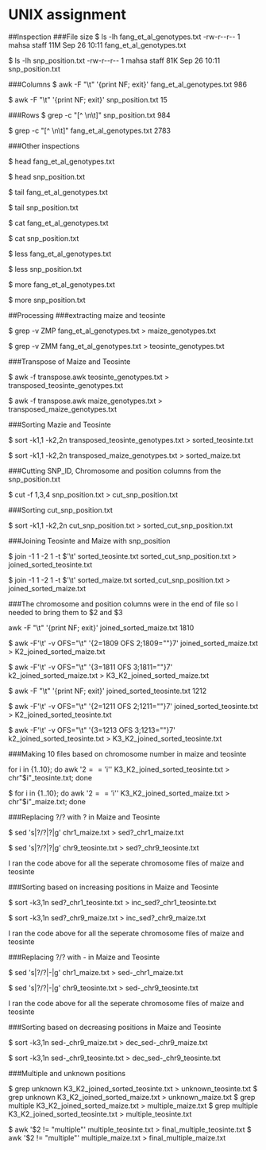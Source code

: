 # UNIX assignment

##Inspection
###File size
$ ls -lh fang_et_al_genotypes.txt 
-rw-r--r--  1 mahsa  staff    11M Sep 26 10:11 fang_et_al_genotypes.txt

$ ls -lh snp_position.txt 
-rw-r--r--  1 mahsa  staff    81K Sep 26 10:11 snp_position.txt

###Columns
$ awk -F "\t" '{print NF; exit}' fang_et_al_genotypes.txt 
986

$ awk -F "\t" '{print NF; exit}' snp_position.txt 
15

###Rows
$ grep -c "[^ \\n\\t]" snp_position.txt 
984

$ grep -c "[^ \\n\\t]" fang_et_al_genotypes.txt 
2783

###Other inspections

$ head fang_et_al_genotypes.txt

$ head snp_position.txt

$ tail fang_et_al_genotypes.txt

$ tail snp_position.txt

$ cat fang_et_al_genotypes.txt

$ cat snp_position.txt

$ less fang_et_al_genotypes.txt

$ less snp_position.txt

$ more fang_et_al_genotypes.txt

$ more snp_position.txt



##Processing
###extracting maize and teosinte

$ grep -v ZMP fang_et_al_genotypes.txt > maize_genotypes.txt

$ grep -v ZMM fang_et_al_genotypes.txt > teosinte_genotypes.txt

###Transpose of Maize and Teosinte

$ awk -f transpose.awk teosinte_genotypes.txt > transposed_teosinte_genotypes.txt

$ awk -f transpose.awk maize_genotypes.txt > transposed_maize_genotypes.txt

###Sorting Mazie and Teosinte

$ sort -k1,1 -k2,2n transposed_teosinte_genotypes.txt > sorted_teosinte.txt

$ sort -k1,1 -k2,2n transposed_maize_genotypes.txt > sorted_maize.txt

###Cutting SNP_ID, Chromosome and position columns from the snp_position.txt

$ cut -f 1,3,4 snp_position.txt > cut_snp_position.txt

###Sorting cut_snp_position.txt 

$ sort -k1,1 -k2,2n cut_snp_position.txt > sorted_cut_snp_position.txt


###Joining Teosinte and Maize with snp_position

$ join -1 1 -2 1 -t $'\t' sorted_teosinte.txt sorted_cut_snp_position.txt > joined_sorted_teosinte.txt

$ join -1 1 -2 1 -t $'\t' sorted_maize.txt sorted_cut_snp_position.txt > joined_sorted_maize.txt

###The chromosome and position columns were in the end of file so I needed to bring them to $2 and $3

awk -F "\t" '{print NF; exit}' joined_sorted_maize.txt
1810

$ awk -F'\t' -v OFS="\t" '{$2=$1809 OFS $2;$1809=""}7' joined_sorted_maize.txt > K2_joined_sorted_maize.txt 

$ awk -F'\t' -v OFS="\t" '{$3=$1811 OFS $3;$1811=""}7' k2_joined_sorted_maize.txt > K3_K2_joined_sorted_maize.txt

$ awk -F "\t" '{print NF; exit}' joined_sorted_teosinte.txt 
1212

$ awk -F'\t' -v OFS="\t" '{$2=$1211 OFS $2;$1211=""}7' joined_sorted_teosinte.txt > K2_joined_sorted_teosinte.txt

$ awk -F'\t' -v OFS="\t" '{$3=$1213 OFS $3;$1213=""}7' k2_joined_sorted_teosinte.txt > K3_K2_joined_sorted_teosinte.txt

###Making 10 files based on chromosome number in maize and teosinte

for i in {1..10}; do awk '$2 == '$i'' K3_K2_joined_sorted_teosinte.txt > chr"$i"_teosinte.txt; done

$ for i in {1..10}; do awk '$2 == '$i'' K3_K2_joined_sorted_maize.txt > chr"$i"_maize.txt; done

 

###Replacing ?/? with ? in Maize and Teosinte

$ sed 's|?/?|?|g' chr1_maize.txt > sed?_chr1_maize.txt

$ sed 's|?/?|?|g' chr9_teosinte.txt > sed?_chr9_teosinte.txt

I ran the code above for all the seperate chromosome files of maize and teosinte 



###Sorting based on increasing positions in Maize and Teosinte

$ sort -k3,1n sed?_chr1_teosinte.txt > inc_sed?_chr1_teosinte.txt

$ sort -k3,1n sed?_chr9_maize.txt > inc_sed?_chr9_maize.txt

I ran the code above for all the seperate chromosome files of maize and teosinte


###Replacing ?/? with - in Maize and Teosinte

$ sed 's|?/?|-|g' chr1_maize.txt > sed-_chr1_maize.txt

$ sed 's|?/?|-|g' chr9_teosinte.txt > sed-_chr9_teosinte.txt

I ran the code above for all the seperate chromosome files of maize and teosinte


###Sorting based on decreasing positions in Maize and Teosinte

 $ sort -k3,1n sed-_chr9_maize.txt > dec_sed-_chr9_maize.txt
 
 
 $ sort -k3,1n sed-_chr9_teosinte.txt > dec_sed-_chr9_teosinte.txt
 
 
 
 
 ###Multiple and unknown positions 
 
 
$ grep unknown K3_K2_joined_sorted_teosinte.txt > unknown_teosinte.txt
$ grep unknown K3_K2_joined_sorted_maize.txt > unknown_maize.txt
$ grep multiple K3_K2_joined_sorted_maize.txt > multiple_maize.txt
$ grep multiple K3_K2_joined_sorted_teosinte.txt > multiple_teosinte.txt

$ awk '$2 != "multiple"' multiple_teosinte.txt > final_multiple_teosinte.txt
$ awk '$2 != "multiple"' multiple_maize.txt > final_multiple_maize.txt

